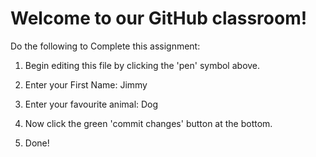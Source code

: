 # Welcome to our GitHub classroom!

Do the following to Complete this assignment:

1. Begin editing this file by clicking the 'pen' symbol above.

2. Enter your First Name: Jimmy 

3. Enter your favourite animal: Dog

4. Now click the green 'commit changes' button at the bottom.

5. Done!
